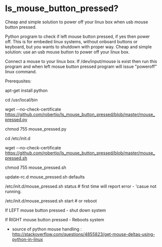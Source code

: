 # Is_mouse_button_pressed?
Cheap and simple solution to power off your linux box when usb mouse button pressed. 

Python program to check if left mouse button pressed, if yes then power off. 
This is for embeded linux systems, without onboard buttons or keyboard, but you wants to shutdown with proper way.
Cheap and simple solution: use an usb mouse button to power off your linux box.

Connect a mouse to your linux box. If /dev/input/mouse is exist then run this program and when left mosue button pressed program will issue "poweroff" linux command.


Prerequsites:

apt-get install python

cd /usr/local/bin

wget --no-check-certificate https://github.com/robertio/Is_mouse_button_pressed/blob/master/mouse_pressed.py

chmod 755 mouse_pressed.py

cd /etc/init.d

wget --no-check-certificate https://github.com/robertio/Is_mouse_button_pressed/blob/master/mouse_pressed.sh

chmod 755 mouse_pressed.sh

update-rc.d mouse_pressed.sh defaults

/etc/init.d/mouse_pressed.sh status         # first time will report error - 'casue not running.

/etc/init.d/mouse_pressed.sh start        # or reboot

If LEFT mouse button pressed - shut down system

If RIGHT mouse button pressed - Reboots system

* source of python mouse handling : http://stackoverflow.com/questions/4855823/get-mouse-deltas-using-python-in-linux 
